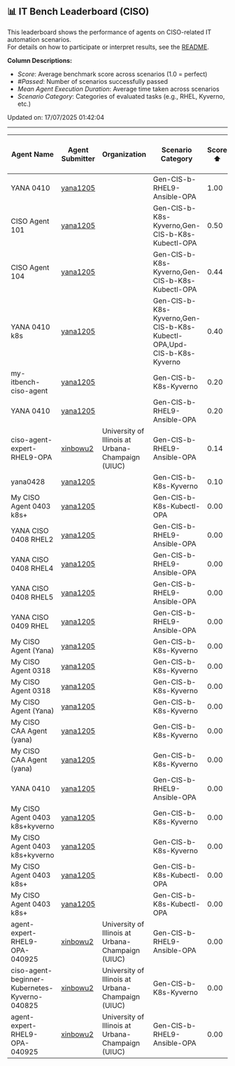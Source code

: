 ## 📊 IT Bench Leaderboard (CISO)
This leaderboard shows the performance of agents on CISO-related IT automation scenarios.  
For details on how to participate or interpret results, see the [README](../main/README.md).

**Column Descriptions:**
- *Score*: Average benchmark score across scenarios (1.0 = perfect)
- *#Passed*: Number of scenarios successfully passed
- *Mean Agent Execution Duration*: Average time taken across scenarios
- *Scenario Category*: Categories of evaluated tasks (e.g., RHEL, Kyverno, etc.)



Updated on: 17/07/2025 01:42:04


---
| Agent Name | Agent Submitter | Organization | Scenario Category | Score ⬆️ | #Passed | Mean Agent Execution Duration | Date (UTC) | Issue Link |
|------------|-----------------|--------------|-------------------|----------|---------|-------------------------------|------------|------------|
| YANA 0410 | [yana1205](https://github.com/yana1205) |  | Gen-CIS-b-RHEL9-Ansible-OPA | 1.00 | 1 | 310s | 10/04/2025 06:32:46 | Not Found |
| CISO Agent 101 | [yana1205](https://github.com/yana1205) |  | Gen-CIS-b-K8s-Kyverno,Gen-CIS-b-K8s-Kubectl-OPA | 0.50 | 2 | 118s | 07/04/2025 01:44:57 | Not Found |
| CISO Agent 104 | [yana1205](https://github.com/yana1205) |  | Gen-CIS-b-K8s-Kyverno,Gen-CIS-b-K8s-Kubectl-OPA | 0.44 | 4 | 108s | 07/04/2025 02:28:29 | Not Found |
| YANA 0410 k8s | [yana1205](https://github.com/yana1205) |  | Gen-CIS-b-K8s-Kyverno,Gen-CIS-b-K8s-Kubectl-OPA,Upd-CIS-b-K8s-Kyverno | 0.40 | 4 | 109s | 10/04/2025 13:09:02 | Not Found |
| my-itbench-ciso-agent | [yana1205](https://github.com/yana1205) |  | Gen-CIS-b-K8s-Kyverno | 0.20 | 2 | 94s | 28/04/2025 06:54:01 | Not Found |
| YANA 0410 | [yana1205](https://github.com/yana1205) |  | Gen-CIS-b-RHEL9-Ansible-OPA | 0.20 | 2 | 130s | 10/04/2025 09:33:20 | Not Found |
| ciso-agent-expert-RHEL9-OPA | [xinbowu2](https://github.com/xinbowu2) | University of Illinois at Urbana-Champaign (UIUC) | Gen-CIS-b-RHEL9-Ansible-OPA | 0.14 | 1 | 174s | 11/04/2025 02:47:17 | [#4](https://github.com/yana1205/ITBench/issues/4) |
| yana0428 | [yana1205](https://github.com/yana1205) |  | Gen-CIS-b-K8s-Kyverno | 0.10 | 1 | 117s | 28/04/2025 05:39:17 | Not Found |
| My CISO Agent 0403 k8s+ | [yana1205](https://github.com/yana1205) |  | Gen-CIS-b-K8s-Kubectl-OPA | 0.00 | 0 | 138s | 04/04/2025 07:34:09 | Not Found |
| YANA CISO 0408 RHEL2 | [yana1205](https://github.com/yana1205) |  | Gen-CIS-b-RHEL9-Ansible-OPA | 0.00 | 0 | 0s | 08/04/2025 10:20:35 | Not Found |
| YANA CISO 0408 RHEL4 | [yana1205](https://github.com/yana1205) |  | Gen-CIS-b-RHEL9-Ansible-OPA | 0.00 | 0 | 0s | 08/04/2025 10:39:20 | Not Found |
| YANA CISO 0408 RHEL5 | [yana1205](https://github.com/yana1205) |  | Gen-CIS-b-RHEL9-Ansible-OPA | 0.00 | 0 | 246s | 08/04/2025 12:09:16 | Not Found |
| YANA CISO 0409 RHEL | [yana1205](https://github.com/yana1205) |  | Gen-CIS-b-RHEL9-Ansible-OPA | 0.00 | 0 | 100s | 08/04/2025 22:13:48 | Not Found |
| My CISO Agent (Yana) | [yana1205](https://github.com/yana1205) |  | Gen-CIS-b-K8s-Kyverno | 0.00 | 0 | 65s | 17/03/2025 00:36:52 | Not Found |
| My CISO Agent 0318 | [yana1205](https://github.com/yana1205) |  | Gen-CIS-b-K8s-Kyverno | 0.00 | 0 | 65s | 18/03/2025 15:40:57 | Not Found |
| My CISO Agent 0318 | [yana1205](https://github.com/yana1205) |  | Gen-CIS-b-K8s-Kyverno | 0.00 | 0 | 65s | 18/03/2025 14:38:05 | Not Found |
| My CISO Agent (Yana) | [yana1205](https://github.com/yana1205) |  | Gen-CIS-b-K8s-Kyverno | 0.00 | 0 | 59s | 17/03/2025 01:53:06 | Not Found |
| My CISO CAA Agent (yana) | [yana1205](https://github.com/yana1205) |  | Gen-CIS-b-K8s-Kyverno | 0.00 | 0 | 60s | 19/03/2025 01:57:19 | Not Found |
| My CISO CAA Agent (yana) | [yana1205](https://github.com/yana1205) |  | Gen-CIS-b-K8s-Kyverno | 0.00 | 0 | 112s | 20/03/2025 16:01:11 | Not Found |
| YANA 0410 | [yana1205](https://github.com/yana1205) |  | Gen-CIS-b-RHEL9-Ansible-OPA | 0.00 | 0 | 0s | 10/04/2025 03:45:21 | Not Found |
| My CISO Agent 0403 k8s+kyverno | [yana1205](https://github.com/yana1205) |  | Gen-CIS-b-K8s-Kyverno | 0.00 | 0 | 77s | 04/04/2025 04:16:30 | Not Found |
| My CISO Agent 0403 k8s+kyverno | [yana1205](https://github.com/yana1205) |  | Gen-CIS-b-K8s-Kyverno | 0.00 | 0 | 0s | 04/04/2025 03:56:26 | Not Found |
| My CISO Agent 0403 k8s+ | [yana1205](https://github.com/yana1205) |  | Gen-CIS-b-K8s-Kubectl-OPA | 0.00 | 0 | 82s | 04/04/2025 04:45:27 | Not Found |
| My CISO Agent 0403 k8s+ | [yana1205](https://github.com/yana1205) |  | Gen-CIS-b-K8s-Kubectl-OPA | 0.00 | 0 | 354s | 04/04/2025 06:52:13 | Not Found |
| agent-expert-RHEL9-OPA-040925 | [xinbowu2](https://github.com/xinbowu2) | University of Illinois at Urbana-Champaign (UIUC) | Gen-CIS-b-RHEL9-Ansible-OPA | 0.00 | 0 | 0s | 09/04/2025 05:28:39 | Not Found |
| ciso-agent-beginner-Kubernetes-Kyverno-040825 | [xinbowu2](https://github.com/xinbowu2) | University of Illinois at Urbana-Champaign (UIUC) | Gen-CIS-b-K8s-Kyverno | 0.00 | 0 | 165s | 09/04/2025 05:01:29 | Not Found |
| agent-expert-RHEL9-OPA-040925 | [xinbowu2](https://github.com/xinbowu2) | University of Illinois at Urbana-Champaign (UIUC) | Gen-CIS-b-RHEL9-Ansible-OPA | 0.00 | 0 | 246s | 09/04/2025 06:46:14 | [#6](https://github.com/yana1205/ITBench/issues/6) |